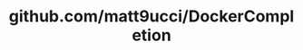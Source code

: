 ---
layout: post
title: github.com/matt9ucci/DockerCompletion
categories: link
tags: [انگلیسی, گیت‌هاب, برنامه‌نویسی]
---